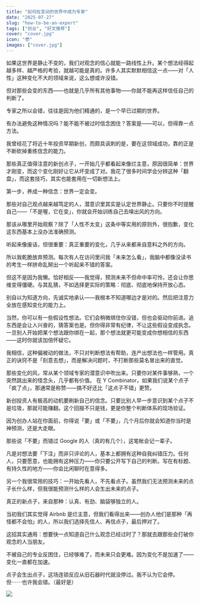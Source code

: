 ```yaml
---
title: "如何在变动的世界中成为专家"
date: "2025-07-27"
slug: "how-to-be-an-expert"
tags: ["创业", "好文推荐"]
cover: "cover.jpg"
icon: "😎"
images: ["cover.jpg"]
---
```

如果这世界是静止不变的，我们对观念的信心就能一路线性上升。某个想法经得起越多样、越严格的考验，就越可能是真的。许多人其实默默相信这一点——对「人性」这种变化不大的领域来说，这么想或许没错。



但对那些会变的东西——也就是几乎所有其他事物——你就不能再这样信任自己的判断了。



专家之所以会错，往往是因为他们精通的，是一个早已过期的世界。



有办法避免这种情况吗？能不能不被过时信念困住？答案是——可以，但得靠一点方法。



我曾经花了将近十年投资早期新创，而颇具讽刺的是，要在这领域成功，靠的正是不断砍掉重练信念的能力。



那些真正值得注意的新创点子，一开始几乎都看起来像烂主意，原因很简单：世界才刚变，而这个变化刚好让它从坏变成了对。我花了很多时间学会分辨这种「翻盘」，而这套技巧，其实也能套用在一切新想法上。



第一步，养成一种信念：世界一定会变。



那些对自己观点越来越笃定的人，潜意识里其实是认定世界静止。只要你不时提醒自己——「不是喔，它在变」，你就会开始训练自己去嗅出风的方向。



那该从哪里开始观察？除了「人性不太变」这条中等实用的原则外，很抱歉，变化这东西基本上没办法准确预测。



听起来像废话，但很重要：真正重要的变化，几乎从来都来自意料之外的方向。



所以我乾脆放弃预测。每次有人在访问里问我「未来怎么看」，我脑中都像没读书的考生一样拼命乱掰出一个听起来不错的答案。



但这不是因为我懒。恰好相反——我觉得，预测未来不但命中率可怜，还会让你思维变得僵硬。与其乱猜，不如选择更实际的策略：彻底、彻底地保持开放心态。



别自以为知道方向，先诚实地承认——我根本不知道哪边才是对的。然后把注意力全放在感知变化的能力上。



当然，你可以有一些假设性想法。它们会稍微绑住你没错，但也会驱动你前进。追东西是会让人兴奋的，猜答案也是。但你得非常有纪律，不让这些假设变成执念。
一旦别人开始把某个想法跟你绑在一起，那个想法就更可能变成你想相信的东西——这时你就该加倍怀疑它。



我相信，这种偏被动的做法，不只对判断想法有帮助，连产出想法也一样管用。真正的诀窍不是「刻意去想」，而是解决问题时，不打断那些莫名冒出来的直觉。



那些变化的风，常从某个领域专家的潜意识中吹出来。只要你对某件事够熟，一个突然跳出来的怪念头，几乎都有价值。
在 Y Combinator，如果我们说某个点子「疯了点」，那通常是称赞——搞不好还比「这点子不错」更赞。



新创投资人有极高的动机要刷新自己的信念。只要比别人早一步意识到某个点子不是垃圾，那就可能赚翻。这个回报不只是钱，更是你整个判断体系的现场验证。



因为创办人站在你面前，你得说「要」或「不要」，几个月后你就会知道你当时是神预测，还是大走眼。



那些说「不要」而错过 Google 的人（真的有几个），这笔帐会记一辈子。



凡是对想法要「下注」而非只评论的人，基本上都拥有这种自我纠错压力。任何人，只要愿意，也能拥有这种压力——你只要公开写下自己的判断。写在有标题、有持久性的地方——你会比闲聊时在意得多。



另一个我很常用的技巧：一开始先看人，不先看点子。虽然我们无法预测未来的点子长什么样，但我很能预测什么样的人会生出未来的点子。



真正的新点子，来自那种：认真、有劲、脑袋够独立的人。



当初我们其实觉得 Airbnb 是烂主意，但我们看得出来——创办人他们是那种「再怪都不会怕」的人，所以我们选择先信人、再信点子，最后押对了。



这招其实通用：想要快一点知道自己什么观念已经过时了？那就去跟那些会打破你观念的人当朋友。



不被自己的专业反困住，已经够难了，而未来只会更难。因为变化不是加速了——变化一直都在加速。



点子会生出点子，这场连锁反应从旧石器时代就没停过。我不认为它会停。
但⋯⋯也许我会错。（最好是）




![](https://prod-files-secure.s3.us-west-2.amazonaws.com/112d0858-5090-4d34-a606-b75eb8d65fd2/46476355-9cf3-4e99-9b7a-3531bc426380/1000202064.png?X-Amz-Algorithm=AWS4-HMAC-SHA256&X-Amz-Content-Sha256=UNSIGNED-PAYLOAD&X-Amz-Credential=ASIAZI2LB466XFWBC7WU%2F20251001%2Fus-west-2%2Fs3%2Faws4_request&X-Amz-Date=20251001T231109Z&X-Amz-Expires=3600&X-Amz-Security-Token=IQoJb3JpZ2luX2VjEIf%2F%2F%2F%2F%2F%2F%2F%2F%2F%2FwEaCXVzLXdlc3QtMiJGMEQCIA5o3Ksm16mo3438RI5QZKLXOIZTRPEn6ymCpRqZsnmpAiBkBzEOlyV5lvU%2FT2bux75smjjHaSA3oZMtEGBsGFAjoCr%2FAwggEAAaDDYzNzQyMzE4MzgwNSIMFTv8ODtF2IGZtTMHKtwDbLSZRNPxEAkIZgB3KW4tTo%2Btg4uyiBwG%2FR2VGRp3SRXGblKSIpe7Kg5msqpNrttKirmbmFB6oOGJORLHdO%2FnYAcOfEtJSQAHRyZXyzxD4MBid2iX7qtXtXhFT3gfnBXr9Z3%2FM2n1h5FwRxaBLAWC3oMV%2FMzDMrHsPKXy%2BW6fFoI7HiwyKYCzdYzlO7dJv8t4%2BPeM66eaQmzzAYqQ%2BDF6GasyMCkZf%2BjDGdxoFjBqMFLZN9VETvL3xz88PB%2BsrIPbx9gZ6v0qe2Aa0Q123y71c9DLjNxpi7LH4a4eabHqQd9l%2Ft76vTzO4L7KANJ2%2Fd5pwI0RHqerrhsg2cnGJq8yC5VltNEYe3DKqHjGsIB2rr36eCEvGVrhFiEFUcSEhc9V%2Fne7ipAAwQHD9udNeZ2DjO8uNex2HBUUhzPVGbMzf%2BSrVK7ohoIZCwXIk8%2FCBbALff%2BbTAzzmq1e0ILEu1Iq2RAbAomYjp5Z%2FO3sbCX4JwpLk%2FGOa3yq8vIZLByYsL26ptUUAo3pRq0zsTMjcSNyOjZvoGgS4RZOfDKBGXlga0qksqJe3FmERu69tF%2BdS%2Fx52vlkSt%2BU00XAo75bVGfultSQ5QC%2FIwRKv4emSInmgiwB1joVy%2FDTjgjlmCMw%2BtX2xgY6pgEAnMkWstPuwcREZ6c35ZCpm6dXslAXPJfNEzjdlWbVh4ya5IdU0Et0BohaOkNwMCaX6ZeyOhGGxaNFFkZsuvVlY3KUuIO0Z0km730Z9qh1BP3YA0RnDuKtmvrB%2BnDIaLoKO9et6OkypillTc8YXucFss%2FN%2FiGhcI5MEyYIKkGCGSmNOjkv6HaC5JBYsbvJuNcj7xz5lq3XuSlanJCJZYiDJPnV9ILJ&X-Amz-Signature=5b5879252619df6257de769b88d4f819d343c52e5f3d3734830b4795beb0fe6b&X-Amz-SignedHeaders=host&x-amz-checksum-mode=ENABLED&x-id=GetObject)

